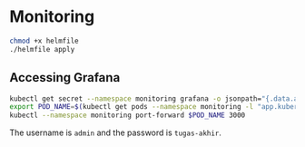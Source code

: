 # Monitoring

```bash
chmod +x helmfile
./helmfile apply
```

## Accessing Grafana

```bash
kubectl get secret --namespace monitoring grafana -o jsonpath="{.data.admin-password}" | base64 --decode ; echo
export POD_NAME=$(kubectl get pods --namespace monitoring -l "app.kubernetes.io/name=grafana,app.kubernetes.io/instance=grafana" -o jsonpath="{.items[0].metadata.name}")
kubectl --namespace monitoring port-forward $POD_NAME 3000
```

The username is `admin` and the password is `tugas-akhir`.
